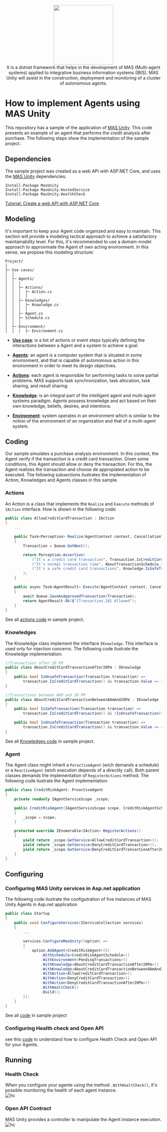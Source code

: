                                                                                                
<p align='center'>
    <img width=192" src="https://raw.githubusercontent.com/8T4/mas-unity/main/docs/imgs/logo.png" />
    <br/>It is a dotnet framework that helps in the development of MAS (Multi-agent systems) applied to integrative business information systems (IBIS). MAS Unity will assist in the construction, deployment and monitoring of a cluster of autonomous agents.
</p>

# How to implement Agents using MAS Unity
This repository has a sample of the application of [MAS Unity](https://github.com/8T4/mas-unity). This code presents an example of an agent that performs the credit analysis after purchase. The following steps show the implementation of the sample project.

## Dependencies
The sample project was created as a web API with ASP.NET Core, and uses the [MAS Unity](https://github.com/8T4/mas-unity) dependencies:

```
Install-Package MasUnity
Install-Package MasUnity.HostedService
Install-Package MasUnity.HealthCheck
```

[Tutorial: Create a web API with ASP.NET Core](https://docs.microsoft.com/en-us/aspnet/core/tutorials/first-web-api?view=aspnetcore-5.0&tabs=visual-studio)

## Modeling
It's important to keep your Agent code organized and easy to maintain. This section will provide a modeling tactical approach to achieve a satisfactory maintainability level. For this, it's recommended to use a domain-model approach to approximate the Agent of own acting environment. In this sense, we propose this modeling structure:

```
Project/
│  
├─ Use cases/
│  │  
│  ├─ Agents/
│  │  │
│  │  ├─ Actions/
│  │  │  ├─ Action.cs
│  │  │  │
│  │  ├─ Knowledges/
│  │  │  ├─ Knowledge.cs
│  │  │  │
│  │  ├─ Agent.cs
│  │  ├─ Schedule.cs
│  │  │  
│  ├─ Environment/
│  │  │  ├─ Environment.cs
```

- [**Use case**](https://en.wikipedia.org/wiki/Use_case): is a list of actions or event steps typically defining the interactions between a Agent and a system to achieve a goal. 
                                                                                                 
- [**Agents**](https://www.researchgate.net/publication/222827222): an agent is a computer system that is situated in some environment, and that is capable of autonomous action in this environment in order to meet its design objectives.
                                                                                                 
- [**Actions**](https://www.researchgate.net/publication/222827222): each agent is responsible for performing tasks to solve partial problems. MAS supports task synchronization, task allocation, task sharing, and result sharing
                                                                                                 
- [**Knowledge**](https://www.researchgate.net/publication/222827222): is an integral part of the intelligent agent and multi-agent systems paradigm. Agents possess knowledge and act based on their own knowledge, beliefs, desires, and intentions.

- [**Environment**](https://www.researchgate.net/publication/222827222): system operates in an environment which is similar to the notion of the environment of an organization and that of a multi-agent system.
                                                                                                 

## Coding
Our sample simulates a purchase analysis environment. In this context, the Agent verify if the transaction is a credit card transaction. Given some conditions, this Agent should allow or deny the transaction. For this, the Agent realizes the transaction and choose de appropiated action to be executed. The following subsections ilustrates the implementation of Action, Knowledges and Agents classes in this sample.                                                                                                    
                                                                                                 
### Actions
An Action is a class that implements the `Realize` and `Execute` methods of `IAction` interface. How is shown in the following code:
                                                                                                 
```c#
public class AllowCreditCardTransaction : IAction
{
    ...
                                                                                                 
    public Task<Perception> Realize(AgentContext context, CancellationToken cancellation)
    {
        Transaction = Queue.GetNext();

        return Perception.Assertion(
            ("It's a credit card transaction", Transaction.IsCreditCardTransaction()),
            ("It's normal transaction time", AboutTransactionSchedule.ItsNormalTransactionSchedule()),
            ("It's a safe credit card transactions", Knowledge.IsSafeTransaction(Transaction))
        );
    }

    public async Task<AgentResult> Execute(AgentContext context, CancellationToken cancellation)
    {
        await Queue.SaveAsApprovedTransaction(Transaction);
        return AgentResult.Ok($"{Transaction.Id} Allowed");
    }
}  
```
See all [actions code](https://github.com/8T4/mas-unity-sample/tree/main/MyBusiness.Compliance/RiskAnalysis/Agents/CreditRisk/Actions) in sample project.


### Knowledges
The Knowledge class implement the interface `IKnowledge`. This interface is used only for injection concerns. The following code ilustrate the Knowledge implementation:
                 
```c#
//Transactions after 20 PM               
public class AboutCreditCardTransactionAfter20Pm : IKnowledge
{
    public bool IsUnsafeTransaction(Transaction transaction) =>
        transaction.IsCreditCardTransaction() && transaction.Value >= 2500 && transaction.ReliabilityRating <= 3;
}

//Transactions between 8AM and 20 PM                  
public class AboutCreditCardTransactionBetween8AmAnd20Pm : IKnowledge
{
    public bool IsSafeTransaction(Transaction transaction) =>
        transaction.IsCreditCardTransaction() && !IsUnsafeTransaction(transaction);

    public bool IsUnsafeTransaction(Transaction transaction) =>
        transaction.IsCreditCardTransaction() && transaction.Value >= 4500 && transaction.ReliabilityRating < 3;
}
```
See all [Knowledges code](https://github.com/8T4/mas-unity-sample/tree/main/MyBusiness.Compliance/RiskAnalysis/Agents/CreditRisk/Knowledges) in sample project.
                 
### Agent
The Agent class might inherit a `PoractiveAgent` (wich demands a schedule) or a `ReactiveAgent` (wich execution depends of a directily call). Both parent classes demands the implementation of `RegisterActions` method. The following code ilustrate the Agent implementation:

```c#
public class CreditRiskAgent: ProactiveAgent
{
    private readonly IAgentServiceScope _scope;

    public CreditRiskAgent(IAgentServiceScope scope, CreditRiskAgentSchedule schedule) : base(schedule)
    {
        _scope = scope;
    }

    protected override IEnumerable<IAction> RegisterActions()
    {
        yield return _scope.GetService<AllowCreditCardTransaction>();
        yield return _scope.GetService<DenyCreditCardTransaction>();
        yield return _scope.GetService<DenyCreditCardTransactionAfter20Pm>();
    }
}
```

## Configuring
                 
### Configuring MAS Unity services in Asp.net application

The following code ilustrate the configutration of five instances of MAS Unity Agents in Asp.net application

```c#
public class Startup
{
    public void ConfigureServices(IServiceCollection services)
    {
        ...
                 
        services.ConfigureMasUnity((option) =>
        {
            option.AddAgent<CreditRiskAgent>(5)
                .WithSchedule<CreditRiskAgentSchedule>()
                .WithEnvironment<PendingTransactions>()
                .WithKnowledge<AboutCreditCardTransactionAfter20Pm>()
                .WithKnowledge<AboutCreditCardTransactionBetween8AmAnd20Pm>()
                .WithAction<AllowCreditCardTransaction>()
                .WithAction<DenyCreditCardTransaction>()
                .WithAction<DenyCreditCardTransactionAfter20Pm>()
                .WithHealtCheck()
                .Build();
        });
    }
}                 
```
See all [code](https://github.com/8T4/mas-unity-sample/blob/main/MyBusiness.Compliance/Startup.cs) in sample project
                 
### Configuring Health check and Open API

see this [code](https://github.com/8T4/mas-unity-sample/blob/main/MyBusiness.Compliance/Configuration/DependencyInjection.cs) to understand how to configure Health Check and Open API for your Agents.
                 
## Running
### Health Check
When you configure your agente using the method `.WithHealtCheck()`, it's possible monitoring the health of each agent instance.                 
![hc](https://raw.githubusercontent.com/8T4/mas-unity-sample/main/docs/imgs/hc.png)

### Open API Contract
MAS Unity provides a controller to manipulate the Agent instance execution.         
![hc](https://raw.githubusercontent.com/8T4/mas-unity-sample/main/docs/imgs/oa.png)         
